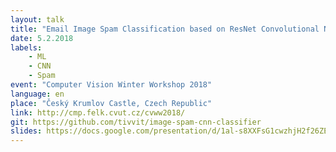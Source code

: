 ```yaml
---
layout: talk
title: "Email Image Spam Classification based on ResNet Convolutional Neural Network"
date: 5.2.2018
labels:
    - ML
    - CNN
    - Spam
event: "Computer Vision Winter Workshop 2018"
language: en
place: "Český Krumlov Castle, Czech Republic"
link: http://cmp.felk.cvut.cz/cvww2018/
git: https://github.com/tivvit/image-spam-cnn-classifier
slides: https://docs.google.com/presentation/d/1al-s8XXFsG1cwzhjH2f26ZEm0uJp3ggnSCcE7QknLHM/edit?usp=sharing
---
```

